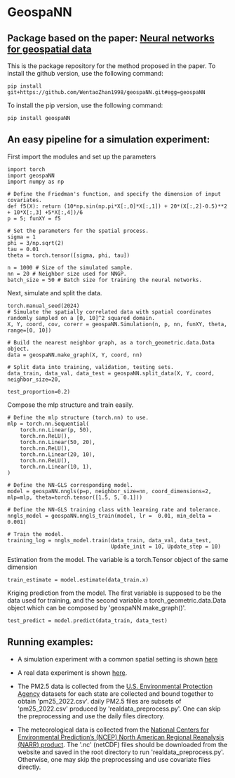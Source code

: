 # GeospaNN
## Package based on the paper: [Neural networks for geospatial data](https://arxiv.org/pdf/2304.09157.pdf)

This is the package repository for the method proposed in the paper. To install the github version, use the following command:
```commandline\
pip install git+https://github.com/WentaoZhan1998/geospaNN.git#egg=geospaNN
```

To install the pip version, use the following command:
```commandline\
pip install geospaNN
```

## An easy pipeline for a simulation experiment:

First import the modules and set up the parameters
```commandline\
import torch
import geospaNN
import numpy as np

# Define the Friedman's function, and specify the dimension of input covariates.
def f5(X): return (10*np.sin(np.pi*X[:,0]*X[:,1]) + 20*(X[:,2]-0.5)**2 + 10*X[:,3] +5*X[:,4])/6
p = 5; funXY = f5

# Set the parameters for the spatial process.
sigma = 1
phi = 3/np.sqrt(2)
tau = 0.01
theta = torch.tensor([sigma, phi, tau])

n = 1000 # Size of the simulated sample.
nn = 20 # Neighbor size used for NNGP.
batch_size = 50 # Batch size for training the neural networks.
```

Next, simulate and split the data.
```commandline\
torch.manual_seed(2024)
# Simulate the spatially correlated data with spatial coordinates randomly sampled on a [0, 10]^2 squared domain.
X, Y, coord, cov, corerr = geospaNN.Simulation(n, p, nn, funXY, theta, range=[0, 10])

# Build the nearest neighbor graph, as a torch_geometric.data.Data object.
data = geospaNN.make_graph(X, Y, coord, nn)

# Split data into training, validation, testing sets.
data_train, data_val, data_test = geospaNN.split_data(X, Y, coord, neighbor_size=20,
                                                   test_proportion=0.2)
```    

Compose the mlp structure and train easily.
```commandline\
# Define the mlp structure (torch.nn) to use.                         
mlp = torch.nn.Sequential(
    torch.nn.Linear(p, 50),
    torch.nn.ReLU(),
    torch.nn.Linear(50, 20),
    torch.nn.ReLU(),
    torch.nn.Linear(20, 10),
    torch.nn.ReLU(),
    torch.nn.Linear(10, 1),
)

# Define the NN-GLS corresponding model. 
model = geospaNN.nngls(p=p, neighbor_size=nn, coord_dimensions=2, mlp=mlp, theta=torch.tensor([1.5, 5, 0.1]))

# Define the NN-GLS training class with learning rate and tolerance.
nngls_model = geospaNN.nngls_train(model, lr =  0.01, min_delta = 0.001)

# Train the model.
training_log = nngls_model.train(data_train, data_val, data_test,
                                 Update_init = 10, Update_step = 10)
```

Estimation from the model. The variable is a torch.Tensor object of the same dimension
```commandline\
train_estimate = model.estimate(data_train.x)
```

Kriging prediction from the model. The first variable is supposed to be the data used for training, and the second 
variable a torch_geometric.data.Data object which can be composed by 'geospaNN.make_graph()'.
```commandline\
test_predict = model.predict(data_train, data_test)
```

## Running examples:
* A simulation experiment with a common spatial setting is shown [here](https://github.com/WentaoZhan1998/NN-GLS/blob/main/Example_simulation.ipynb)

* A real data experiment is shown [here](https://github.com/WentaoZhan1998/NN-GLS/blob/main/Example_realdata.ipynb). 
* The PM2.5 data is collected from the [U.S. Environmental Protection Agency](https://www.epa.gov/outdoor-air-quality-data/download-daily-data) datasets for each state are collected and bound together to obtain 'pm25_2022.csv'. daily PM2.5 files are subsets of 'pm25_2022.csv' produced by 'realdata_preprocess.py'. One can skip the preprocessing and use the daily files directory. 
* The meteorological data is collected from the [National Centers for Environmental Prediction’s (NCEP) North American Regional Reanalysis (NARR) product](https://psl.noaa.gov/data/gridded/data.narr.html). The '.nc' (netCDF) files should be downloaded from the website and saved in the root directory to run 'realdata_preprocess.py'. Otherwise, one may skip the preprocessing and use covariate files directly. 

